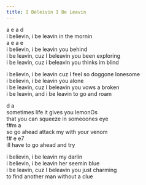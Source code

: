 ```yaml
---
title: I Beleivin I Be Leavin
---
```


a          e                     a       d  
i believin, i be leavin in the mornin  
a            e                  a       e  
i believin, i be leavin you behind  
i be leavin, cuz I beleavin you been exploring  
i be leavin, cuz i beleavin you thinks im blind  

i believin, i be leavin cuz I feel so doggone lonesome  
i believin, i be leavin you alone  
i be leavin, cuz I beleavin you vows a broken  
i be leavin, and i be leavin to go and roam  

d             a               
sometimes life it gives you lemonOs  
that you can squeeze in someoones eye  
f#m                   a  
so go ahead attack my with your venom  
f#                       e    e7  
ill have to go ahead and try  

i believin, i be leavin my darlin  
i believin, i be leavin her seemin blue  
i be leavin, cuz I beleavin you just charming  
to find another man without a clue  
